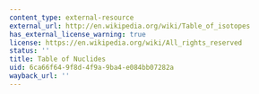 ```yaml
---
content_type: external-resource
external_url: http://en.wikipedia.org/wiki/Table_of_isotopes
has_external_license_warning: true
license: https://en.wikipedia.org/wiki/All_rights_reserved
status: ''
title: Table of Nuclides
uid: 6ca66f64-9f8d-4f9a-9ba4-e084bb07282a
wayback_url: ''
---
```

